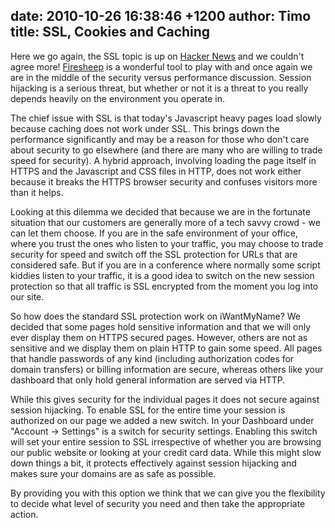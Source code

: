 date: 2010-10-26 16:38:46 +1200
author: Timo
title: SSL, Cookies and Caching
----

Here we go again, the SSL topic is up on [Hacker News](http://news.ycombinator.com/item?id=1827928) and we couldn't agree more! [Firesheep](http://codebutler.com/firesheep) is a wonderful tool to play with and once again we are in the middle of the security versus performance discussion. Session hijacking is a serious threat, but whether or not it is a threat to you really depends heavily on the environment you operate in.

The chief issue with SSL is that today's Javascript heavy pages load slowly because caching does not work under SSL. This brings down the performance significantly and may be a reason for those who don't care about security to go elsewhere (and there are many who are willing to trade speed for security). A hybrid approach, involving loading the page itself in HTTPS and the Javascript and CSS files in HTTP, does not work either because it breaks the HTTPS browser security and confuses visitors more than it helps.

Looking at this dilemma we decided that because we are in the fortunate situation that our customers are generally more of a tech savvy crowd - we can let them choose. If you are in the safe environment of your office, where you trust the ones who listen to your traffic, you may choose to trade security for speed and switch off the SSL protection for URLs that are considered safe. But if you are in a conference where normally some script kiddies listen to your traffic, it is a good idea to switch on the new session protection so that all traffic is SSL encrypted from the moment you log into our site.

So how does the standard SSL protection work on iWantMyName? We decided that some pages hold sensitive information and that we will only ever display them on HTTPS secured pages. However, others are not as sensitive and we display them on plain HTTP to gain some speed. All pages that handle passwords of any kind (including authorization codes for domain transfers) or billing information are secure, whereas others like your dashboard that only hold general information are served via HTTP.

While this gives security for the individual pages it does not secure against session hijacking. To enable SSL for the entire time your session is authorized on our page we added a new switch. In your Dashboard under "Account -> Settings" is a switch for security settings. Enabling this switch will set your entire session to SSL irrespective of whether you are browsing our public website or looking at your credit card data. While this might slow down things a bit, it protects effectively against session hijacking and makes sure your domains are as safe as possible.

By providing you with this option we think that we can give you the flexibility to decide what level of security you need and then take the appropriate action.
